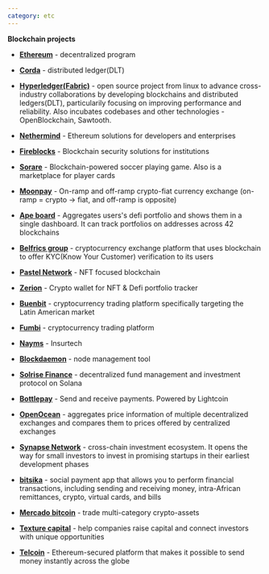```yaml
---
category: etc
---
```


**Blockchain projects**

- **[Ethereum][ethlink]** - decentralized program

[ethlink]: https://ethereum.org "eth link"
- **[Corda][cordalink]** - distributed ledger(DLT)   

[cordalink]: https://www.corda.net/
- **[Hyperledger(Fabric)][hllink]** - open source project from linux to advance cross-industry collaborations by developing blockchains and distributed ledgers(DLT), particularily focusing on improving performance and reliability. Also incubates codebases and other technologies - OpenBlockchain, Sawtooth.   

[hllink]: https://www.hyperledger.org
- **[Nethermind][nethlink]** - Ethereum solutions for developers and enterprises    

[nethlink]:https://nethermind.io/
- **[Fireblocks][fblink]** - Blockchain security solutions for institutions    

[fblink]:https://www.fireblocks.com/
- **[Sorare][srlink]** - Blockchain-powered soccer playing game. Also is a marketplace for player cards    

[srlink]: https://sorare.com/
- **[Moonpay][mplink]** - On-ramp and off-ramp crypto-fiat currency exchange (on-ramp = crypto -> fiat, and off-ramp is opposite)   

[mplink]: https://www.moonpay.com/
- **[Ape board][apelink]** - Aggregates users's defi portfolio and shows them in a single dashboard. It can track portfolios on addresses across 42 blockchains     

[apelink]:https://apeboard.finance/dashboard
- **[Belfrics group][belfricslink]** - cryptocurrency exchange platform that uses blockchain to offer KYC(Know Your Customer) verification to its users    

[belfricslink]:https://www.belfricsgroup.com/
- **[Pastel Network][pastellink]** - NFT focused blockchain   

[pastellink]:https://pastel.network
- **[Zerion][zerionlink]** - Crypto wallet for NFT & Defi portfolio tracker    

[zerionlink]:https://zerion.io/
- **[Buenbit][buenlink]** - cryptocurrency trading platform specifically targeting the Latin American market    

[buenlink]:https://www.buenbit.com/
- **[Fumbi][fumbilink]** - cryptocurrency trading platform

[fumbilink]:https://fumbi.network/sk/
- **[Nayms][naymslink]** -  Insurtech  

[naymslink]:https://nayms.com/

- **[Blockdaemon][bdlink]** - node management tool

[bdlink]: https://blockdaemon.com/

- **[Solrise Finance][solriselink]** - decentralized fund management and investment protocol on Solana

[solriselink]: https://solrise.finance/

- **[Bottlepay][bottlepaylink]** - Send and receive payments. Powered by Lightcoin

[bottlepaylink]: https://bottlepay.com/

- **[OpenOcean][openoceanlink]** - aggregates price information of multiple decentralized exchanges and compares them to prices offered by centralized exchanges

[openoceanlink]: https://openocean.finance/

- **[Synapse Network][synapselink]** - cross-chain investment ecosystem. It opens the way for small investors to invest in promising startups in their earliest development phases

[synapselink]:https://synapse.network/

- **[bitsika][bitsikalink]** - social payment app that allows you to perform financial transactions, including sending and receiving money, intra-African remittances, crypto, virtual cards, and bills

[bitsikalink]:https://www.bitsika.com/

- **[Mercado bitcoin][mercadolink]** -  trade multi-category crypto-assets

[mercadolink]:https://www.mercadobitcoin.com.br/

- **[Texture capital][texturelink]** - help companies raise capital and connect investors with unique opportunities

[texturelink]: https://www.texture.capital/

- **[Telcoin][telcoinlink]** - Ethereum-secured platform that makes it possible to send money instantly across the globe

[telcoinlink]: https://www.telco.in/